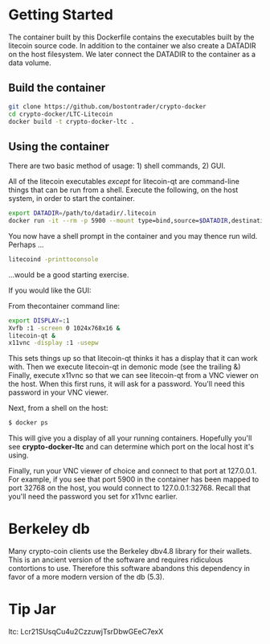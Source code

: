 # Getting Started

The container built by this Dockerfile contains the executables built by the litecoin source code.  In addition to the container we also create a DATADIR on the host filesystem.  We later connect the DATADIR to the container as a data volume.

## Build the container

```sh
git clone https://github.com/bostontrader/crypto-docker
cd crypto-docker/LTC-Litecoin
docker build -t crypto-docker-ltc . 
```

## Using the container

There are two basic method of usage: 1) shell commands, 2) GUI.

All of the litecoin executables _except_ for litecoin-qt are command-line things that can be run from a shell.  Execute the following, on the host system, in order to start the container.

```sh
export DATADIR=/path/to/datadir/.litecoin
docker run -it --rm -p 5900 --mount type=bind,source=$DATADIR,destination=/root/.litecoin crypto-docker-ltc
```

You now have a shell prompt in the container and you may thence run wild.  Perhaps ...

```sh
litecoind -printtoconsole
```

...would be a good starting exercise.

If you would like the GUI:

From thecontainer command line:

```sh
export DISPLAY=:1
Xvfb :1 -screen 0 1024x768x16 &
litecoin-qt &
x11vnc -display :1 -usepw
```

This sets things up so that litecoin-qt thinks it has a display that it can work with.
Then we execute litecoin-qt in demonic mode (see the trailing &)
Finally, execute x11vnc so that we can see litecoin-qt from a VNC viewer on the host.  When this first runs, it will ask for a password.  You'll need this password in your VNC viewer.

Next, from a shell on the host: 
```sh
$ docker ps
```
This will give you a display of all your running containers.  Hopefully you'll see **crypto-docker-ltc** and can determine which port on the local host it's using.

Finally, run your VNC viewer of choice and connect to that port at 127.0.0.1.  For example, if you see that port 5900 in the container has been mapped to port 32768 on the host, you would connect to 127.0.0.1:32768.  Recall that you'll need the password you set for x11vnc earlier.

# Berkeley db

Many crypto-coin clients use the Berkeley dbv4.8 library for their wallets. This is an ancient version of the software and requires ridiculous contortions to use. Therefore this software abandons this dependency in favor of a more modern version of the db (5.3).


# Tip Jar
ltc: Lcr21SUsqCu4u2CzzuwjTsrDbwGEeC7exX

